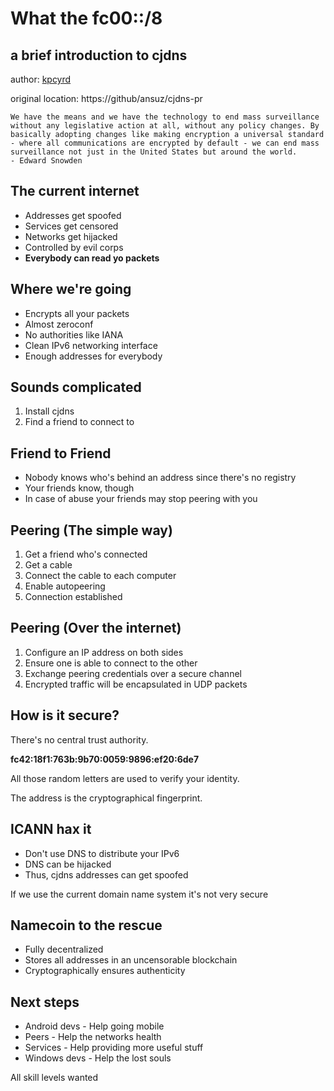 # What the fc00::/8
## a brief introduction to cjdns

author: [kpcyrd](https://github.com/kpcyrd)

original location: https://github/ansuz/cjdns-pr

```quote
We have the means and we have the technology to end mass surveillance without any legislative action at all, without any policy changes. By basically adopting changes like making encryption a universal standard - where all communications are encrypted by default - we can end mass surveillance not just in the United States but around the world.
- Edward Snowden
```

## The current internet

 - Addresses get spoofed
 - Services get censored
 - Networks get hijacked
 - Controlled by evil corps
 - **Everybody can read yo packets**

## Where we're going

- Encrypts all your packets
- Almost zeroconf
- No authorities like IANA
- Clean IPv6 networking interface
- Enough addresses for everybody

## Sounds complicated

1. Install cjdns
2. Find a friend to connect to

## Friend to Friend

- Nobody knows who's behind an address since there's no registry
- Your friends know, though
- In case of abuse your friends may stop peering with you

## Peering (The simple way)

1. Get a friend who's connected
2. Get a cable
3. Connect the cable to each computer
4. Enable autopeering
5. Connection established

## Peering (Over the internet)

1. Configure an IP address on both sides
2. Ensure one is able to connect to the other
3. Exchange peering credentials over a secure channel
4. Encrypted traffic will be encapsulated in UDP packets

## How is it secure?

There's no central trust authority.

**fc42:18f1:763b:9b70:0059:9896:ef20:6de7**

All those random letters are used to verify your identity.

The address is the cryptographical fingerprint.

## ICANN hax it

- Don't use DNS to distribute your IPv6
- DNS can be hijacked
- Thus, cjdns addresses can get spoofed

If we use the current domain name system it's not very secure

## Namecoin to the rescue

- Fully decentralized
- Stores all addresses in an uncensorable blockchain
- Cryptographically ensures authenticity

## Next steps

- Android devs - Help going mobile
- Peers - Help the networks health
- Services - Help providing more useful stuff
- Windows devs - Help the lost souls

All skill levels wanted
